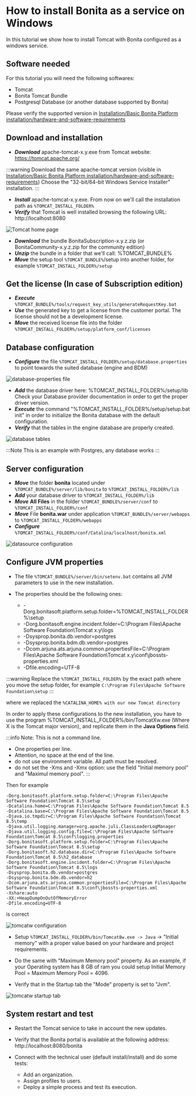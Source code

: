 # How to install Bonita as a service on Windows

In this tutorial we show how to install Tomcat with Bonita configured as a windows service.

## Software needed

For this tutorial you will need the following softwares:
* Tomcat
* Bonita Tomcat Bundle
* Postgresql Database (or another database supported by Bonita)

Please verify the supported version in [Installation/Basic Bonita Platform installation/hardware-and-software-requirements](hardware-and-software-requirements.md)

## Download and installation

* **_Download_** apache-tomcat-x.y.exe from Tomcat website: https://tomcat.apache.org/

:::warning
Download the same apache-tomcat version (visible in [Installation/Basic Bonita Platform installation/hardware-and-software-requirements](hardware-and-software-requirements.md))
Choose the "32-bit/64-bit Windows Service Installer" installation.
:::

* **_Install_** apache-tomcat-x.y.exe. From now on we'll call the installation path as `%TOMCAT_INSTALL_FOLDER%`
* **_Verify_** that Tomcat is well installed browsing the following URL: http://localhost:8080

![Tomcat home page](images/bonita-as-windows-service/tomcatHome.png)

* **_Download_** the bundle BonitaSubscription-x.y.z.zip (or BonitaCommunity-x.y.z.zip for the community edition)
* **_Unzip_** the bundle in a folder that we'll call: %TOMCAT_BUNDLE%
* **_Move_** the setup tool `%TOMCAT_BUNDLE%`/setup into another folder, for example `%TOMCAT_INSTALL_FOLDER%/setup`

## Get the license (In case of Subscription edition)

* **_Execute_** `%TOMCAT_BUNDLE%/tools/request_key_utils/generateRequestKey.bat`
* **_Use_** the generated key to get a license from the customer portal. The license should not be a development license.
* **_Move_** the received license file into the folder `%TOMCAT_INSTALL_FOLDER%/setup/platform_conf/licenses`

## Database configuration

* **_Configure_** the file `%TOMCAT_INSTALL_FOLDER%/setup/database.properties` to point towards the suited database (engine and BDM)

![database-properties file](images/bonita-as-windows-service/databaseProperties.png)

* **_Add_** the database driver here: %TOMCAT_INSTALL_FOLDER%/setup/lib
Check your Database provider documentation in order to get the proper driver version. 
* **_Execute_** the command "%TOMCAT_INSTALL_FOLDER%/setup/setup.bat init" in order to initialize the Bonita database with the default configuration.
* **_Verify_** that the tables in the engine database are properly created.


![database tables](images/bonita-as-windows-service/postgresTables.png)

:::Note
This is an example with Postgres, any database works
:::

## Server configuration

* **_Move_** the folder **bonita** located under `%TOMCAT_BUNDLE%/server/lib/bonita` to `%TOMCAT_INSTALL_FOLDER%/lib`
* **_Add_** your database driver to `%TOMCAT_INSTALL_FOLDER%/lib`
* **_Move_** **All Files** in the folder `%TOMCAT_BUNDLE%/server/conf` to `%TOMCAT_INSTALL_FOLDER%/conf`
* **_Move_** File **bonita.war** under application `%TOMCAT_BUNDLE%/server/webapps` to `%TOMCAT_INSTALL_FOLDER%/webapps`
* **_Configure_** `%TOMCAT_INSTALL_FOLDER%/conf/Catalina/localhost/bonita.xml`

![datasource configuration](images/bonita-as-windows-service/bonitaXml.png)

## Configure JVM properties

* The file `%TOMCAT_BUNDLE%/server/bin/setenv.bat` contains all JVM parameters to use in the new installation.
* The properties should be the following ones:

  * -Dorg.bonitasoft.platform.setup.folder=%TOMCAT_INSTALL_FOLDER%\setup
  * -Dorg.bonitasoft.engine.incident.folder=C:\Program Files\Apache Software Foundation\Tomcat x.y\logs
  * -Dsysprop.bonita.db.vendor=postgres
  * -Dsysprop.bonita.bdm.db.vendor=postgres
  * -Dcom.arjuna.ats.arjuna.common.propertiesFile=C:\Program Files\Apache Software Foundation\Tomcat x.y\conf\jbossts-properties.xml
  * -Dfile.encoding=UTF-8

:::warning
Replace the `%TOMCAT_INSTALL_FOLDER%` by the exact path where you move the setup folder, for example `C:\Program Files\Apache Software Foundation\setup`
:::


where we replaced the `%CATALINA_HOME% with our new Tomcat directory`

In order to apply these configurations to the new installation, you have to use the program %TOMCAT_INSTALL_FOLDER%/bin/TomcatXw.exe (Where X is the Tomcat major version), and replicate them in the **Java Options** field.


:::info
Note:
This is not a command line. 
* One properties per line.
* Attention, no space at the end of the line.
* do not use environment variable. All path must be resolved.
* do not set the -Xms and -Xmx option: use the field "Initial memory pool" and "Maximul memory pool".
:::

Then for example
```properties
-Dorg.bonitasoft.platform.setup.folder=C:\Program Files\Apache Software Foundation\Tomcat 8.5\setup
-Dcatalina.home=C:\Program Files\Apache Software Foundation\Tomcat 8.5
-Dcatalina.base=C:\Program Files\Apache Software Foundation\Tomcat 8.5
-Djava.io.tmpdir=C:\Program Files\Apache Software Foundation\Tomcat 8.5\temp
-Djava.util.logging.manager=org.apache.juli.ClassLoaderLogManager
-Djava.util.logging.config.file=C:\Program Files\Apache Software Foundation\Tomcat 8.5\conf\logging.properties
-Dorg.bonitasoft.platform.setup.folder=C:\Program Files\Apache Software Foundation\Tomcat 8.5\setup
-Dorg.bonitasoft.h2.database.dir=C:\Program Files\Apache Software Foundation\Tomcat 8.5\h2_database
-Dorg.bonitasoft.engine.incident.folder=C:\Program Files\Apache Software Foundation\Tomcat 8.5\logs
-Dsysprop.bonita.db.vendor=postgres
-Dsysprop.bonita.bdm.db.vendor=h2
-Dcom.arjuna.ats.arjuna.common.propertiesFile=C:\Program Files\Apache Software Foundation\Tomcat 8.5\conf\jbossts-properties.xml
-Xshare:auto
-XX:+HeapDumpOnOutOfMemoryError
-Dfile.encoding=UTF-8
```
is correct


![tomcatw configuration](images/bonita-as-windows-service/tomcatw.png)

* Setup `%TOMCAT_INSTALL_FOLDER%/bin/Tomcat8w.exe -> Java` -> "Initial memory" with a proper value based on your hardware and project requirements.
* Do the same with "Maximum Memory pool" property.
As an example, if your Operating system has 8 GB of ram you could setup Initial Memory Pool = Maximum Memory Pool = 4096.

* Verify that in the Startup tab the "Mode" property is set to "Jvm".

![tomcatw startup tab](images/bonita-as-windows-service/tomcatWStartup.png)

## System restart and test

* Restart the Tomcat service to take in account the new updates.
* Verify that the Bonita portal is available at the following address:
http://localhost:8080/bonita

* Connect with the technical user (default install/install) and do some tests:
  * Add an organization.
  * Assign profiles to users.
  * Deploy a simple process and test its execution.
